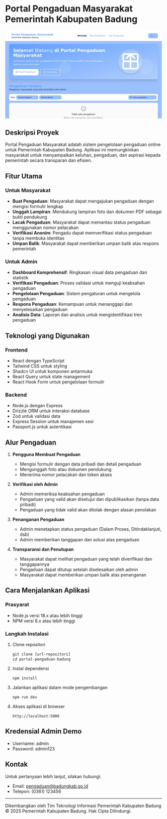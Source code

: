 # Portal Pengaduan Masyarakat Pemerintah Kabupaten Badung

![alt text](image.png)

## Deskripsi Proyek

Portal Pengaduan Masyarakat adalah sistem pengelolaan pengaduan online untuk Pemerintah Kabupaten Badung. Aplikasi ini memungkinkan masyarakat untuk menyampaikan keluhan, pengaduan, dan aspirasi kepada pemerintah secara transparan dan efisien.



## Fitur Utama

### Untuk Masyarakat
- **Buat Pengaduan**: Masyarakat dapat mengajukan pengaduan dengan mengisi formulir lengkap
- **Unggah Lampiran**: Mendukung lampiran foto dan dokumen PDF sebagai bukti pendukung
- **Lacak Pengaduan**: Masyarakat dapat memantau status pengaduan menggunakan nomor pelacakan
- **Verifikasi Anonim**: Pengadu dapat memverifikasi status pengaduan tanpa membuka identitas
- **Umpan Balik**: Masyarakat dapat memberikan umpan balik atas respons pemerintah

### Untuk Admin
- **Dashboard Komprehensif**: Ringkasan visual data pengaduan dan statistik
- **Verifikasi Pengaduan**: Proses validasi untuk menguji keabsahan pengaduan
- **Pengelolaan Pengaduan**: Sistem pengaturan untuk mengelola pengaduan
- **Respons Pengaduan**: Kemampuan untuk menanggapi dan menyelesaikan pengaduan
- **Analisis Data**: Laporan dan analisis untuk mengidentifikasi tren pengaduan

## Teknologi yang Digunakan

### Frontend
- React dengan TypeScript
- Tailwind CSS untuk styling
- Shadcn UI untuk komponen antarmuka
- React Query untuk state management
- React Hook Form untuk pengelolaan formulir

### Backend
- Node.js dengan Express
- Drizzle ORM untuk interaksi database
- Zod untuk validasi data
- Express Session untuk manajemen sesi
- Passport.js untuk autentikasi

## Alur Pengaduan

1. **Pengguna Membuat Pengaduan**
   - Mengisi formulir dengan data pribadi dan detail pengaduan
   - Mengunggah foto atau dokumen pendukung
   - Menerima nomor pelacakan dan token akses

2. **Verifikasi oleh Admin**
   - Admin memeriksa keabsahan pengaduan
   - Pengaduan yang valid akan disetujui dan dipublikasikan (tanpa data pribadi)
   - Pengaduan yang tidak valid akan ditolak dengan alasan penolakan

3. **Penanganan Pengaduan**
   - Admin menetapkan status pengaduan (Dalam Proses, Ditindaklanjuti, dsb)
   - Admin memberikan tanggapan dan solusi atas pengaduan

4. **Transparansi dan Penutupan**
   - Masyarakat dapat melihat pengaduan yang telah diverifikasi dan tanggapannya
   - Pengaduan dapat ditutup setelah diselesaikan oleh admin
   - Masyarakat dapat memberikan umpan balik atas penanganan

## Cara Menjalankan Aplikasi

### Prasyarat
- Node.js versi 18.x atau lebih tinggi
- NPM versi 8.x atau lebih tinggi

### Langkah Instalasi

1. Clone repositori
   ```
   git clone [url-repositori]
   cd portal-pengaduan-badung
   ```

2. Instal dependensi
   ```
   npm install
   ```

3. Jalankan aplikasi dalam mode pengembangan
   ```
   npm run dev
   ```

4. Akses aplikasi di browser
   ```
   http://localhost:5000
   ```

## Kredensial Admin Demo
- Username: admin
- Password: admin123

## Kontak

Untuk pertanyaan lebih lanjut, silakan hubungi:
- Email: pengaduan@badungkab.go.id
- Telepon: (0361) 123456

---

Dikembangkan oleh Tim Teknologi Informasi Pemerintah Kabupaten Badung
© 2025 Pemerintah Kabupaten Badung. Hak Cipta Dilindungi.